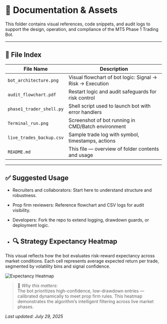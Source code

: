 # 📁 Documentation & Assets

This folder contains visual references, code snippets, and audit logs to support the design, operation, and compliance of the MT5 Phase 1 Trading Bot.

---

## 📄 File Index

| File Name               | Description |
|------------------------|-------------|
| `bot_architecture.png` | Visual flowchart of bot logic: Signal → Risk → Execution |
| `audit_flowchart.pdf`  | Restart logic and audit safeguards for risk control |
| `phase1_trader_shell.py` | Shell script used to launch bot with error handlers |
| `Terminal_run.png`     | Screenshot of bot running in CMD/Batch environment |
| `live_trades_backup.csv` | Sample trade log with symbol, timestamps, actions |
| `README.md`            | This file — overview of folder contents and usage |

---

## ✅ Suggested Usage

- Recruiters and collaborators: Start here to understand structure and robustness.
- Prop firm reviewers: Reference flowchart and CSV logs for audit visibility.
- Developers: Fork the repo to extend logging, drawdown guards, or deployment logic.

- ## 🔍 Strategy Expectancy Heatmap

This visual reflects how the bot evaluates risk-reward expectancy across market conditions. Each cell represents average expected return per trade, segmented by volatility bins and signal confidence.

![Expectancy Heatmap](docs/expectancy_heatmap.png)

> 📌 *Why this matters*:  
The bot prioritizes high-confidence, low-drawdown entries — calibrated dynamically to meet prop firm rules. This heatmap demonstrates the algorithm’s intelligent filtering across live market phases.

*Last updated: July 29, 2025*
